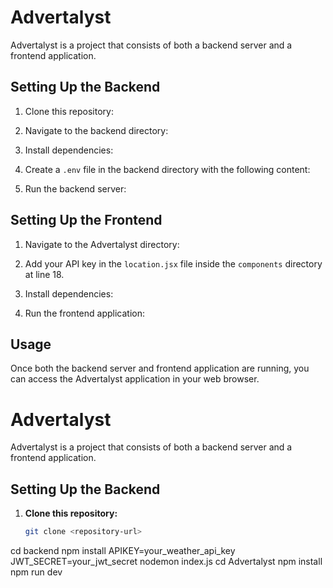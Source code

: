 # Advertalyst

Advertalyst is a project that consists of both a backend server and a frontend application.

## Setting Up the Backend

1. Clone this repository:

2. Navigate to the backend directory:

3. Install dependencies:

4. Create a `.env` file in the backend directory with the following content:

5. Run the backend server:

## Setting Up the Frontend

1. Navigate to the Advertalyst directory:

2. Add your API key in the `location.jsx` file inside the `components` directory at line 18.

3. Install dependencies:

4. Run the frontend application:

## Usage

Once both the backend server and frontend application are running, you can access the Advertalyst application in your web browser.


# Advertalyst

Advertalyst is a project that consists of both a backend server and a frontend application.

## Setting Up the Backend

1. **Clone this repository:**
   ```bash
   git clone <repository-url>
cd backend
npm install
APIKEY=your_weather_api_key
JWT_SECRET=your_jwt_secret
nodemon index.js
cd Advertalyst
npm install
npm run dev

